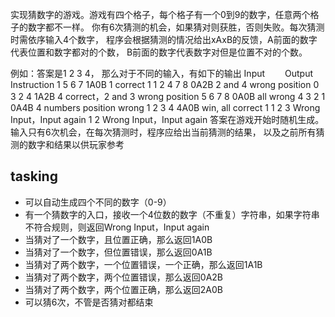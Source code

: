 实现猜数字的游戏。游戏有四个格子，每个格子有一个0到9的数字，任意两个格子的数字都不一样。
你有6次猜测的机会，如果猜对则获胜，否则失败。每次猜测时需依序输入4个数字，
程序会根据猜测的情况给出xAxB的反馈，A前面的数字代表位置和数字都对的个数，
B前面的数字代表数字对但是位置不对的个数。

例如：答案是1 2 3 4， 那么对于不同的输入，有如下的输出
Input　　    Output             Instruction
1 5 6 7      1A0B                 1 correct       1 1 
2 4 7 8      0A2B                 2 and 4 wrong position 
0 3 2 4      1A2B                 4 correct，2 and 3 wrong position
5 6 7 8      0A0B                 all wrong
4 3 2 1      0A4B                 4 numbers position wrong
1 2 3 4      4A0B                 win, all correct
1 1 2 3    Wrong Input，Input again
1 2        Wrong Input，Input again
答案在游戏开始时随机生成。输入只有6次机会，在每次猜测时，程序应给出当前猜测的结果，
以及之前所有猜测的数字和结果以供玩家参考

## tasking
- 可以自动生成四个不同的数字（0-9）
- 有一个猜数字的入口，接收一个4位数的数字（不重复）字符串，如果字符串不符合规则，则返回Wrong Input，Input again
- 当猜对了一个数字，且位置正确，那么返回1A0B
- 当猜对了一个数字，但位置错误，那么返回0A1B
- 当猜对了两个数字，一个位置错误，一个正确，那么返回1A1B
- 当猜对了两个数字，两个位置错误，那么返回0A2B
- 当猜对了两个数字，两个位置正确，那么返回2A0B
- 可以猜6次，不管是否猜对都结束